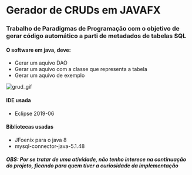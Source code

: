 # Gerador de CRUDs em JAVAFX
### Trabalho de Paradigmas de Programação com o objetivo de gerar código automático a parti de metadados de tabelas SQL
#### O software em java, deve:
  * Gerar um aquivo DAO
  * Gerar um aquivo com a classe que representa a tabela
  * Gerar um aquivo de exemplo
  
  ![grud_gif](https://user-images.githubusercontent.com/9409514/69909791-1d64c700-13df-11ea-9f23-318c20b74b11.gif)
#### IDE usada
  * Eclipse 2019-06
#### Bibliotecas usadas
  * JFoenix para o java 8
  * mysql-connector-java-5.1.48

##### OBS: Por se tratar de uma atividade, não tenho interece na continuação do projeto, ficando para quem tiver a curiosidade da implementação

